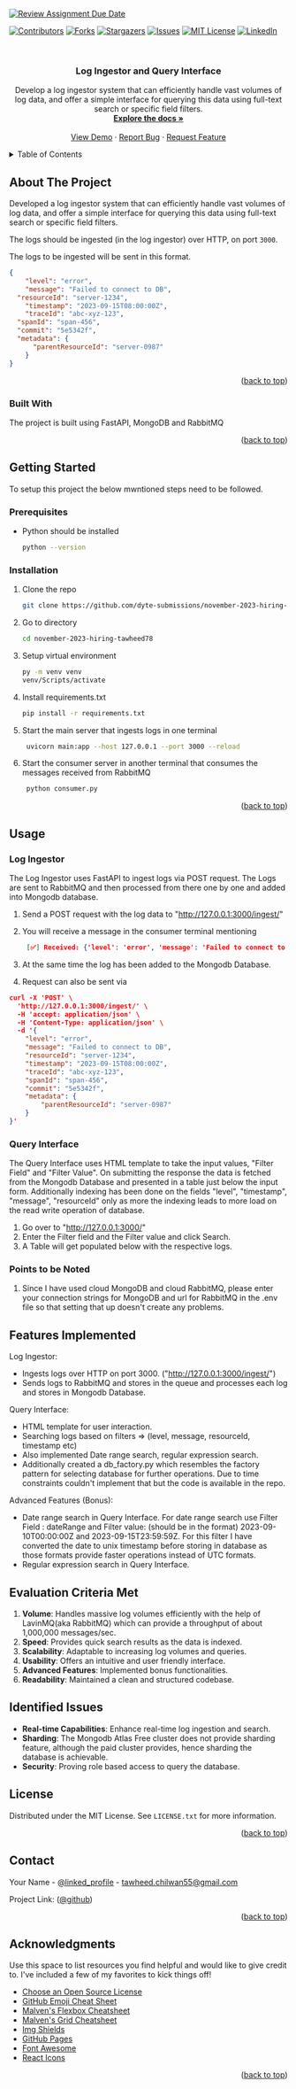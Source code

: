 [![Review Assignment Due Date](https://classroom.github.com/assets/deadline-readme-button-24ddc0f5d75046c5622901739e7c5dd533143b0c8e959d652212380cedb1ea36.svg)](https://classroom.github.com/a/2sZOX9xt)
<!-- Improved compatibility of back to top link: See: https://github.com/othneildrew/Best-README-Template/pull/73 -->
<a name="readme-top"></a>
<!--
*** Thanks for checking out the Best-README-Template. If you have a suggestion
*** that would make this better, please fork the repo and create a pull request
*** or simply open an issue with the tag "enhancement".
*** Don't forget to give the project a star!
*** Thanks again! Now go create something AMAZING! :D
-->



<!-- PROJECT SHIELDS -->
<!--
*** I'm using markdown "reference style" links for readability.
*** Reference links are enclosed in brackets [ ] instead of parentheses ( ).
*** See the bottom of this document for the declaration of the reference variables
*** for contributors-url, forks-url, etc. This is an optional, concise syntax you may use.
*** https://www.markdownguide.org/basic-syntax/#reference-style-links
-->
[![Contributors][contributors-shield]][contributors-url]
[![Forks][forks-shield]][forks-url]
[![Stargazers][stars-shield]][stars-url]
[![Issues][issues-shield]][issues-url]
[![MIT License][license-shield]][license-url]
[![LinkedIn][linkedin-shield]][linkedin-url]



<!-- PROJECT LOGO -->
<br />
<div align="center">
  <a href="https://github.com/othneildrew/Best-README-Template">
  </a>

  <h3 align="center">Log Ingestor and Query Interface</h3>

  <p align="center">
    Develop a log ingestor system that can efficiently handle vast volumes of log data, and offer a simple interface for querying this data using full-text search or specific field filters.
    <br />
    <a href="https://github.com/othneildrew/Best-README-Template"><strong>Explore the docs »</strong></a>
    <br />
    <br />
    <a href="https://github.com/othneildrew/Best-README-Template">View Demo</a>
    ·
    <a href="https://github.com/othneildrew/Best-README-Template/issues">Report Bug</a>
    ·
    <a href="https://github.com/othneildrew/Best-README-Template/issues">Request Feature</a>
  </p>
</div>



<!-- TABLE OF CONTENTS -->
<details>
  <summary>Table of Contents</summary>
  <ol>
    <li>
      <a href="#about-the-project">About The Project</a>
      <ul>
        <li><a href="#built-with">Built With</a></li>
      </ul>
    </li>
    <li>
      <a href="#getting-started">Getting Started</a>
      <ul>
        <li><a href="#prerequisites">Prerequisites</a></li>
        <li><a href="#installation">Installation</a></li>
      </ul>
    </li>
    <li><a href="#Usage">Usage</a></li>
    <li><a href="#features-implemented">Features Implemented</a></li>
	  <li><a href="#evaluation-criteria-met">Evaluation Criteria Met</a></li>
    <li><a href="#identified-issue">Identified Issues</a></li>
    <li><a href="#license">License</a></li>
    <li><a href="#contact">Contact</a></li>
    <li><a href="#acknowledgments">Acknowledgments</a></li>
  </ol>
</details>



<!-- ABOUT THE PROJECT -->
## About The Project

Developed a log ingestor system that can efficiently handle vast volumes of log data, and offer a simple interface for querying this data using full-text search or specific field filters.

The logs should be ingested (in the log ingestor) over HTTP, on port `3000`.

The logs to be ingested will be sent in this format.

```json
{
	"level": "error",
	"message": "Failed to connect to DB",
  "resourceId": "server-1234",
	"timestamp": "2023-09-15T08:00:00Z",
	"traceId": "abc-xyz-123",
  "spanId": "span-456",
  "commit": "5e5342f",
  "metadata": {
      "parentResourceId": "server-0987"
    }
}
```

<p align="right">(<a href="#readme-top">back to top</a>)</p>



### Built With

The project is built using FastAPI, MongoDB and RabbitMQ

<p align="right">(<a href="#readme-top">back to top</a>)</p>


<!-- GETTING STARTED -->
## Getting Started

To setup this project the below mwntioned steps need to be followed.

### Prerequisites

* Python should be installed
  ```sh
  python --version
  ```

### Installation

1. Clone the repo
   ```sh
   git clone https://github.com/dyte-submissions/november-2023-hiring-tawheed78.git
   ```
2. Go to directory
   ```sh
   cd november-2023-hiring-tawheed78
   ```
3. Setup virtual environment
   ```sh
   py -m venv venv
   venv/Scripts/activate
   ```
4. Install requirements.txt
   ```sh
   pip install -r requirements.txt
   ```
5. Start the main server that ingests logs in one terminal
   ```sh
    uvicorn main:app --host 127.0.0.1 --port 3000 --reload 
   ```
6. Start the consumer server in another terminal that consumes the messages received from RabbitMQ
   ```sh
    python consumer.py
   ```

<p align="right">(<a href="#readme-top">back to top</a>)</p>


## Usage

### Log Ingestor

The Log Ingestor uses FastAPI to ingest logs via POST request. The Logs are sent to RabbitMQ and then processed from there one by one and added into Mongodb database.

1. Send a POST request with the log data to "http://127.0.0.1:3000/ingest/"

2. You will receive a message in the consumer terminal mentioning
   ```json
	[✅] Received: {'level': 'error', 'message': 'Failed to connect to DB', 'resourceId': 'server-1234', 'timestamp': 1694764800, 'traceId': 'abc-xyz-123', 'spanId': 'span-456', 'commit': '5e5342f', 'metadata': {'parentResourceId': 'server-0987'}}
   ```
3. At the same time the log has been added to the Mongodb Database.
4. Request can also be sent via 
```json
curl -X 'POST' \
  'http://127.0.0.1:3000/ingest/' \
  -H 'accept: application/json' \
  -H 'Content-Type: application/json' \
  -d '{
	"level": "error",
	"message": "Failed to connect to DB",
    "resourceId": "server-1234",
	"timestamp": "2023-09-15T08:00:00Z",
	"traceId": "abc-xyz-123",
    "spanId": "span-456",
    "commit": "5e5342f",
    "metadata": {
        "parentResourceId": "server-0987"
    }
}'
```


### Query Interface

The Query Interface uses HTML template to take the input values, "Filter Field" and "Filter Value". On submitting the response the data is fetched from the Mongodb Database and presented in a table just below the input form. Additionally indexing has been done on the fields "level", "timestamp", "message", "resourceId" only as more the indexing leads to more load on the read write operation of database.

1. Go over to "http://127.0.0.1:3000/"
2. Enter the Filter field and the Filter value and click Search.
3. A Table will get populated below with the respective logs.

### Points to be Noted
1. Since I have used cloud MongoDB and cloud RabbitMQ, please enter your connection strings for MongoDB and url for RabbitMQ in the .env file so that setting that up doesn't create any problems.

   
## Features Implemented
Log Ingestor:

- Ingests logs over HTTP on port 3000. ("http://127.0.0.1:3000/ingest/")
- Sends logs to RabbitMQ and stores in the queue and processes each log and stores in Mongodb Database.
  
Query Interface:

- HTML template for user interaction.
- Searching logs based on filters => (level, message, resourceId, timestamp etc)
- Also implemented Date range search, regular expression search.
- Additionally created a db_factory.py which resembles the factory pattern for selecting database for further operations. Due to time constraints couldn't implement that but the code is available in the repo.
  
Advanced Features (Bonus):

- Date range search in Query Interface.
  For date range search use Filter Field : dateRange  and  Filter value: (should be in the format) 2023-09-10T00:00:00Z and 2023-09-15T23:59:59Z.
  For this filter I have converted the date to unix timestamp before storing in database as those formats provide faster operations instead of UTC formats.
- Regular expression search in Query Interface.


## Evaluation Criteria Met
1. **Volume**: Handles massive log volumes efficiently with the help of LavinMQ(aka RabbitMQ) which can provide a throughput of about 1,000,000 messages/sec.
2. **Speed**: Provides quick search results as the data is indexed.
3. **Scalability**: Adaptable to increasing log volumes and queries.
4. **Usability**: Offers an intuitive and user friendly interface.
5. **Advanced Features**: Implemented bonus functionalities.
6. **Readability**: Maintained a clean and structured codebase.


## Identified Issues
- **Real-time Capabilities**: Enhance real-time log ingestion and search.
- **Sharding**: The Mongodb Atlas Free cluster does not provide sharding feature, although the paid cluster provides, hence sharding the database is achievable.
- **Security**: Proving role based access to query the database.

<!-- LICENSE -->
## License

Distributed under the MIT License. See `LICENSE.txt` for more information.

<p align="right">(<a href="#readme-top">back to top</a>)</p>



<!-- CONTACT -->
## Contact

Your Name - [@linked_profile](https://www.linkedin.com/in/tawheedchilwan78/) - tawheed.chilwan55@gmail.com

Project Link: ([@github](https://github.com/dyte-submissions/november-2023-hiring-tawheed78))

<p align="right">(<a href="#readme-top">back to top</a>)</p>



<!-- ACKNOWLEDGMENTS -->
## Acknowledgments

Use this space to list resources you find helpful and would like to give credit to. I've included a few of my favorites to kick things off!

* [Choose an Open Source License](https://choosealicense.com)
* [GitHub Emoji Cheat Sheet](https://www.webpagefx.com/tools/emoji-cheat-sheet)
* [Malven's Flexbox Cheatsheet](https://flexbox.malven.co/)
* [Malven's Grid Cheatsheet](https://grid.malven.co/)
* [Img Shields](https://shields.io)
* [GitHub Pages](https://pages.github.com)
* [Font Awesome](https://fontawesome.com)
* [React Icons](https://react-icons.github.io/react-icons/search)

<p align="right">(<a href="#readme-top">back to top</a>)</p>



<!-- MARKDOWN LINKS & IMAGES -->
<!-- https://www.markdownguide.org/basic-syntax/#reference-style-links -->
[contributors-shield]: https://img.shields.io/github/contributors/othneildrew/Best-README-Template.svg?style=for-the-badge
[contributors-url]: https://github.com/othneildrew/Best-README-Template/graphs/contributors
[forks-shield]: https://img.shields.io/github/forks/othneildrew/Best-README-Template.svg?style=for-the-badge
[forks-url]: https://github.com/othneildrew/Best-README-Template/network/members
[stars-shield]: https://img.shields.io/github/stars/othneildrew/Best-README-Template.svg?style=for-the-badge
[stars-url]: https://github.com/othneildrew/Best-README-Template/stargazers
[issues-shield]: https://img.shields.io/github/issues/othneildrew/Best-README-Template.svg?style=for-the-badge
[issues-url]: https://github.com/othneildrew/Best-README-Template/issues
[license-shield]: https://img.shields.io/github/license/othneildrew/Best-README-Template.svg?style=for-the-badge
[license-url]: https://github.com/othneildrew/Best-README-Template/blob/master/LICENSE.txt
[linkedin-shield]: https://img.shields.io/badge/-LinkedIn-black.svg?style=for-the-badge&logo=linkedin&colorB=555
[linkedin-url]: https://linkedin.com/in/othneildrew
[product-screenshot]: images/screenshot.png
[Next.js]: https://img.shields.io/badge/next.js-000000?style=for-the-badge&logo=nextdotjs&logoColor=white
[Next-url]: https://nextjs.org/
[React.js]: https://img.shields.io/badge/React-20232A?style=for-the-badge&logo=react&logoColor=61DAFB
[React-url]: https://reactjs.org/
[Vue.js]: https://img.shields.io/badge/Vue.js-35495E?style=for-the-badge&logo=vuedotjs&logoColor=4FC08D
[Vue-url]: https://vuejs.org/
[Angular.io]: https://img.shields.io/badge/Angular-DD0031?style=for-the-badge&logo=angular&logoColor=white
[Angular-url]: https://angular.io/
[Svelte.dev]: https://img.shields.io/badge/Svelte-4A4A55?style=for-the-badge&logo=svelte&logoColor=FF3E00
[Svelte-url]: https://svelte.dev/
[Laravel.com]: https://img.shields.io/badge/Laravel-FF2D20?style=for-the-badge&logo=laravel&logoColor=white
[Laravel-url]: https://laravel.com
[Bootstrap.com]: https://img.shields.io/badge/Bootstrap-563D7C?style=for-the-badge&logo=bootstrap&logoColor=white
[Bootstrap-url]: https://getbootstrap.com
[JQuery.com]: https://img.shields.io/badge/jQuery-0769AD?style=for-the-badge&logo=jquery&logoColor=white
[JQuery-url]: https://jquery.com 
